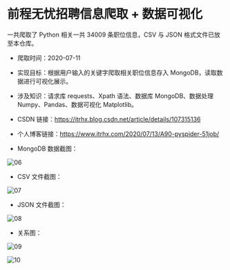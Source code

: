 # 前程无忧招聘信息爬取 + 数据可视化

一共爬取了 Python 相关一共 34009 条职位信息，CSV 与 JSON 格式文件已放至本仓库。

- 爬取时间：2020-07-11

- 实现目标：根据用户输入的关键字爬取相关职位信息存入 MongoDB，读取数据进行可视化展示。

- 涉及知识：请求库 requests、Xpath 语法、数据库 MongoDB、数据处理 Numpy、Pandas、数据可视化 Matplotlib。

- CSDN 链接：https://itrhx.blog.csdn.net/article/details/107315136

- 个人博客链接：https://www.itrhx.com/2020/07/13/A90-pyspider-51job/

- MongoDB 数据截图：

![06](https://cdn.jsdelivr.net/gh/TRHX/ImageHosting/ITRHX-PIC/A90/06.png)

- CSV 文件截图：

![07](https://cdn.jsdelivr.net/gh/TRHX/ImageHosting/ITRHX-PIC/A90/07.png)

- JSON 文件截图：

![08](https://cdn.jsdelivr.net/gh/TRHX/ImageHosting/ITRHX-PIC/A90/08.png)

- 关系图：

![09](https://cdn.jsdelivr.net/gh/TRHX/ImageHosting/ITRHX-PIC/A90/09.png)

![10](https://cdn.jsdelivr.net/gh/TRHX/ImageHosting/ITRHX-PIC/A90/10.png)
